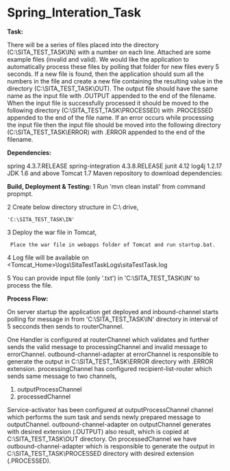 # Spring_Interation_Task

**Task:**

There will be a series of files placed into the directory (C:\SITA_TEST_TASK\IN) with a number on each line. Attached are some example files (invalid and valid).
We would like the application to automatically process these files by polling that folder for new files every 5 seconds. If a new file is found, then the application should sum all the numbers in the file and create a new file containing the resulting value in the directory (C:\SITA_TEST_TASK\OUT).
The output file should have the same name as the input file with .OUTPUT appended to the end of the filename.
When the input file is successfully processed it should be moved to the following directory (C:\SITA_TEST_TASK\PROCESSED) with .PROCESSED appended to the end of the file name.
If an error occurs while processing the input file then the input file should be moved into the following directory (C:\SITA_TEST_TASK\ERROR) with .ERROR appended to the end of the filename.


**Dependencies:**

spring 4.3.7.RELEASE
spring-integration 4.3.8.RELEASE
junit 4.12
log4j 1.2.17
JDK 1.6 and above
Tomcat 1.7
Maven repository to download dependencies:


**Build, Deployment & Testing:**
1 Run 'mvn clean install' from command propmpt.

2 Create below directory structure in C:\ drive,

    'C:\SITA_TEST_TASK\IN'
  
3 Deploy the war file in Tomcat,

     Place the war file in webapps folder of Tomcat and run startup.bat.
  
4 Log file will be available on <Tomcat_Home>\logs\SitaTestTaskLogs\sitaTestTask.log

5 You can provide input file (only '.txt') in 'C:\SITA_TEST_TASK\IN' to process the file.


**Process Flow:**

On server startup the application get deployed and inbound-channel starts polling for message in from 'C:\SITA_TEST_TASK\IN' directory in interval of 5 secconds then sends to routerChannel.

One Handler is configured at routerChannel which validates and further sends the valid message to processingChannel and invalid message to errorChannel. outbound-channel-adapter at errorChannel is responsible to generate the output in C:\SITA_TEST_TASK\ERROR directory with .ERROR extension. processingChannel has configured recipient-list-router which sends same message to two channels,

1.	outputProcessChannel
2.	processedChannel

Service-activator has been configured at outputProcessChannel channel which performs the sum task and sends newly prepared message to outputChannel. outbound-channel-adapter on outputChannel generates with desired extension (.OUTPUT) also result, which is copied at C:\SITA_TEST_TASK\OUT directory. On processedChannel we have outbound-channel-adapter which is responsible to generate the output in C:\SITA_TEST_TASK\PROCESSED directory with desired extension (.PROCESSED).
